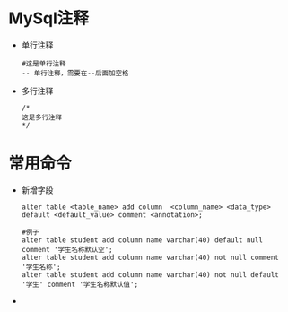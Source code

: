 # MySql注释

- 单行注释

  ```mysql
  #这是单行注释
  -- 单行注释，需要在--后面加空格
  ```

- 多行注释

  ```mysql
  /*
  这是多行注释
  */
  ```

# 常用命令

- 新增字段

  ```mysql
  alter table <table_name> add column  <column_name> <data_type> default <default_value> comment <annotation>;
  
  #例子
  alter table student add column name varchar(40) default null comment '学生名称默认空';
  alter table student add column name varchar(40) not null comment '学生名称';
  alter table student add column name varchar(40) not null default '学生' comment '学生名称默认值';
  ```

- 